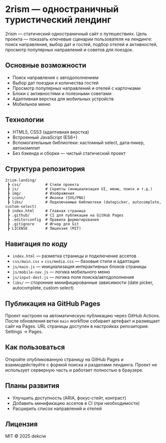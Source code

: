 # 2rism — одностраничный туристический лендинг

2rism — статический одностраничный сайт о путешествиях. Цель проекта — показать ключевые сценарии пользователя на лендинге: поиск направления, выбор дат и гостей, подбор отелей и активностей, просмотр популярных направлений и советов для поездок.

## Основные возможности
- Поиск направления с автодополнением
- Выбор дат поездки и количества гостей
- Просмотр популярных направлений и отелей с карточками
- Блоки с активностями и полезными советами
- Адаптивная верстка для мобильных устройств
- Мобильное меню

## Технологии
- HTML5, CSS3 (адаптивная верстка)
- Встроенный JavaScript (ES6+)
- Вспомогательные библиотеки: кастомный select, дата‑пикер, автокомплит
- Без бэкенда и сборки — чистый статический проект

## Структура репозитория
```
2rism-landing/
 ┣ css/           # Стили проекта
 ┣ js/            # Скрипты (инициализация UI, меню, поиск и т.д.)
 ┣ img/           # Изображения
 ┣ icons/         # Иконки (SVG/PNG)
 ┣ libs/          # Подключаемые библиотеки (datepicker, autocomplete, custom-select)
 ┣ index.html     # Главная страница
 ┣ .github/       # CI для публикации на GitHub Pages
 ┣ .editorconfig  # Правила форматирования
 ┣ .gitignore     # Игнор для Git
 ┣ LICENSE        # Лицензия (MIT)
```

## Навигация по коду
- `index.html` — разметка страницы и подключение ассетов
- `css/main.css` + `css/media.css` — базовые стили и адаптация
- `js/main.js` — инициализация интерактивных блоков страницы
- `js/mobile-nav.js` — логика мобильного меню
- `js/input-dest.js` — логика поля поиска/автодополнения
- `libs/` — сторонние минифицированные зависимости (date picker, autocomplete, custom select)

## Публикация на GitHub Pages
Проект настроен на автоматическую публикацию через GitHub Actions. После обновления ветки `main` workflow собирает артефакт и размещает сайт на Pages. URL страницы доступен в настройках репозитория: Settings → Pages.

## Как пользоваться
Откройте опубликованную страницу на GitHub Pages и взаимодействуйте с формой поиска и разделами лендинга. Проект не использует серверную часть и работает полностью в браузере.

## Планы развития
- Улучшить доступность (ARIA, фокус‑стейт, контраст)
- Добавить минификацию ассетов в CI (при необходимости)
- Расширить список направлений и отелей

## Лицензия
MIT © 2025 dekciw
